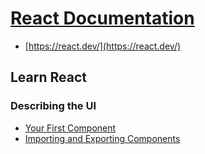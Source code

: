 # [React Documentation](../index.md)

- [https://react.dev/](https://react.dev/)

## Learn React

### Describing the UI

- [Your First Component](<./Learn React/Describing the UI/1. Your First Component.md>)
- [Importing and Exporting Components](<./Learn React/Describing the UI/2. Importing and Exporting Components.md>)

